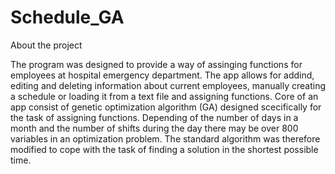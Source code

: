 # Schedule_GA

About the project

The program was designed to provide a way of assinging functions for employees at hospital emergency department. The app allows for addind, editing and deleting information about current employees, manually creating a schedule or loading it from a text file and assigning functions. Core of an app consist of genetic optimization algorithm (GA) designed scecifically for the task of assigning functions. Depending of the number of days in a month and the number of shifts during the day there may be over 800 variables in an optimization problem. The standard algorithm was therefore modified to cope with the task of finding a solution in the shortest possible time.

